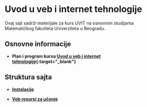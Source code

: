 # Uvod u veb i internet tehnologije

Ovaj sajt sadrži materijale za kurs UVIT na osnovnim studijama Matematičkog fakulteta Univerziteta u Beogradu.

## Osnovne informacije

* **Plan i program kursa [Uvod u veb i internet tehnologije](/info/R130_-_Uvod_u_veb_i_internet_tehnologije.pdf){:target="_blank"}**

## Struktura sajta

* **[Instalacije](/INSTALACIJE.md)**

* **[Veb resursi za učenje](/VEB-RESURSI-ZA-UCENJE.md)**
